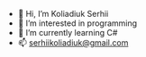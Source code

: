 - 👋 Hi, I’m Koliadiuk Serhii
- 👀 I’m interested in programming
- 🌱 I’m currently learning C#
- 📫 serhiikoliadiuk@gmail.com

<!---
KoliadiukSerhii/KoliadiukSerhii is a ✨ special ✨ repository because its `README.md` (this file) appears on your GitHub profile.
You can click the Preview link to take a look at your changes.
- 💞️ I’m looking to collaborate on ...
--->
